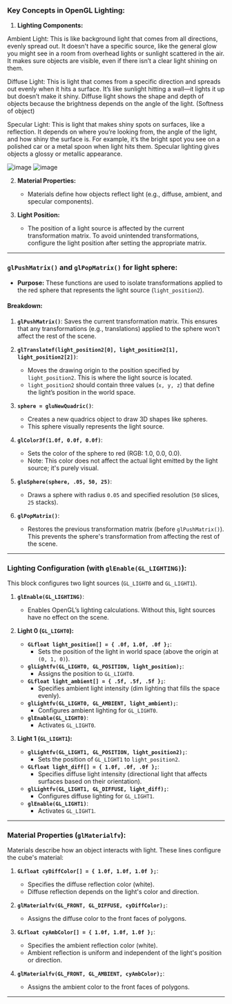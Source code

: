 ### Key Concepts in OpenGL Lighting:
1. **Lighting Components:**

Ambient Light: This is like background light that comes from all directions, evenly spread out. It doesn't have a specific source, like the general glow you might see in a room from overhead lights or sunlight scattered in the air. It makes sure objects are visible, even if there isn’t a clear light shining on them.

Diffuse Light: This is light that comes from a specific direction and spreads out evenly when it hits a surface. It’s like sunlight hitting a wall—it lights it up but doesn’t make it shiny. Diffuse light shows the shape and depth of objects because the brightness depends on the angle of the light. (Softness of object)

Specular Light: This is light that makes shiny spots on surfaces, like a reflection. It depends on where you’re looking from, the angle of the light, and how shiny the surface is. For example, it’s the bright spot you see on a polished car or a metal spoon when light hits them. Specular lighting gives objects a glossy or metallic appearance.

![image](https://github.com/user-attachments/assets/6ce9567c-bece-4521-bd3c-60b0b98da4e8)
![image](https://github.com/user-attachments/assets/448e8a99-61fb-4908-b16c-6e3b350e0389)



2. **Material Properties:**
   - Materials define how objects reflect light (e.g., diffuse, ambient, and specular components).

3. **Light Position:**
   - The position of a light source is affected by the current transformation matrix. To avoid unintended transformations, configure the light position after setting the appropriate matrix.

---

### **`glPushMatrix()` and `glPopMatrix()` for light sphere:**
- **Purpose:** These functions are used to isolate transformations applied to the red sphere that represents the light source (`light_position2`).

#### Breakdown:
1. **`glPushMatrix()`**: Saves the current transformation matrix. This ensures that any transformations (e.g., translations) applied to the sphere won't affect the rest of the scene.
   
2. **`glTranslatef(light_position2[0], light_position2[1], light_position2[2])`**:
   - Moves the drawing origin to the position specified by `light_position2`. This is where the light source is located.
   - `light_position2` should contain three values (`x, y, z`) that define the light’s position in the world space.

3. **`sphere = gluNewQuadric()`**:
   - Creates a new quadrics object to draw 3D shapes like spheres.
   - This sphere visually represents the light source.

4. **`glColor3f(1.0f, 0.0f, 0.0f)`**:
   - Sets the color of the sphere to red (RGB: 1.0, 0.0, 0.0).
   - Note: This color does not affect the actual light emitted by the light source; it's purely visual.

5. **`gluSphere(sphere, .05, 50, 25)`**:
   - Draws a sphere with radius `0.05` and specified resolution (`50` slices, `25` stacks).

6. **`glPopMatrix()`**:
   - Restores the previous transformation matrix (before `glPushMatrix()`). This prevents the sphere's transformation from affecting the rest of the scene.

---

### **Lighting Configuration (with `glEnable(GL_LIGHTING)`):**
This block configures two light sources (`GL_LIGHT0` and `GL_LIGHT1`).

1. **`glEnable(GL_LIGHTING)`**:
   - Enables OpenGL’s lighting calculations. Without this, light sources have no effect on the scene.

2. **Light 0 (`GL_LIGHT0`):**
   - **`GLfloat light_position[] = { .0f, 1.0f, .0f };`**:
     - Sets the position of the light in world space (above the origin at `(0, 1, 0)`).
   - **`glLightfv(GL_LIGHT0, GL_POSITION, light_position);`**:
     - Assigns the position to `GL_LIGHT0`.
   - **`GLfloat light_ambient[] = { .5f, .5f, .5f };`**:
     - Specifies ambient light intensity (dim lighting that fills the space evenly).
   - **`glLightfv(GL_LIGHT0, GL_AMBIENT, light_ambient);`**:
     - Configures ambient lighting for `GL_LIGHT0`.
   - **`glEnable(GL_LIGHT0)`**:
     - Activates `GL_LIGHT0`.

3. **Light 1 (`GL_LIGHT1`):**
   - **`glLightfv(GL_LIGHT1, GL_POSITION, light_position2);`**:
     - Sets the position of `GL_LIGHT1` to `light_position2`.
   - **`GLfloat light_diff[] = { 1.0f, .0f, .0f };`**:
     - Specifies diffuse light intensity (directional light that affects surfaces based on their orientation).
   - **`glLightfv(GL_LIGHT1, GL_DIFFUSE, light_diff);`**:
     - Configures diffuse lighting for `GL_LIGHT1`.
   - **`glEnable(GL_LIGHT1)`**:
     - Activates `GL_LIGHT1`.

---

### **Material Properties (`glMaterialfv`):**
Materials describe how an object interacts with light. These lines configure the cube's material:

1. **`GLfloat cyDiffColor[] = { 1.0f, 1.0f, 1.0f };`**:
   - Specifies the diffuse reflection color (white).
   - Diffuse reflection depends on the light's color and direction.

2. **`glMaterialfv(GL_FRONT, GL_DIFFUSE, cyDiffColor);`**:
   - Assigns the diffuse color to the front faces of polygons.

3. **`GLfloat cyAmbColor[] = { 1.0f, 1.0f, 1.0f };`**:
   - Specifies the ambient reflection color (white).
   - Ambient reflection is uniform and independent of the light's position or direction.

4. **`glMaterialfv(GL_FRONT, GL_AMBIENT, cyAmbColor);`**:
   - Assigns the ambient color to the front faces of polygons.

---

